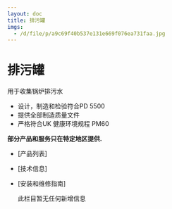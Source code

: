 ```yaml
---
layout: doc
title: 排污罐
imgs:
  - /d/file/p/a9c69f40b537e131e669f076ea731faa.jpg
---
```


# 排污罐

用于收集锅炉排污水

- 设计，制造和检验符合PD 5500
- 提供全部制造质量文件
- 严格符合UK 健康环境规程 PM60

**部分产品和服务只在特定地区提供.**

- [产品列表]
- [技术信息]
- [安装和维修指南]

  此栏目暂无任何新增信息
